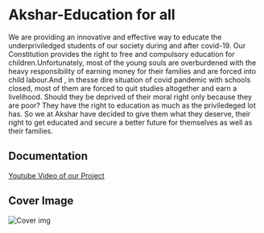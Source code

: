 
# Akshar-Education for all

We are providing an innovative and effective way to educate the underpriviledged students of our society during and after covid-19.
Our Constitution provides the right to free and compulsory education for children.Unfortunately, most of the young souls are overburdened with the heavy responsibility of earning money for their families and are forced into child labour.And , in thesse dire situation of covid pandemic with schools closed, most of them are forced to quit studies altogether and earn a livelihood. Should they be deprived of their moral right only because they are poor? They have the right to education as much as the priviledeged lot has. So we at Akshar have decided to give them what they deserve, their right to get educated and secure a better future for themselves as well as their families.


## Documentation

[Youtube Video of our Project](https://youtu.be/R_t41n1qgxo)


## Cover Image

![Cover img](Akshar%20cover%20img.jpg)

